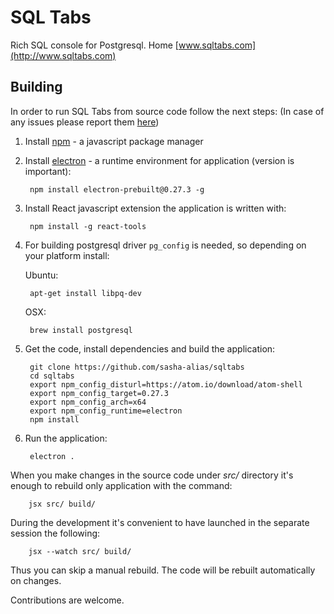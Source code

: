 # SQL Tabs

Rich SQL console for Postgresql. Home [www.sqltabs.com](http://www.sqltabs.com)

## Building


In order to run SQL Tabs from source code follow the next steps:
(In case of any issues please report them [here](https://github.com/sasha-alias/sqltabs/issues/39))

1. Install [npm](https://www.npmjs.com) - a javascript package manager

2. Install [electron](http://electron.atom.io) - a runtime environment for application (version is important):

        npm install electron-prebuilt@0.27.3 -g

3. Install React javascript extension the application is written with:

        npm install -g react-tools

4. For building postgresql driver `pg_config` is needed, so depending on your platform install:

    Ubuntu:
        
        apt-get install libpq-dev

    OSX:

        brew install postgresql
    

5. Get the code, install dependencies and build the application:

        git clone https://github.com/sasha-alias/sqltabs
        cd sqltabs
        export npm_config_disturl=https://atom.io/download/atom-shell
        export npm_config_target=0.27.3
        export npm_config_arch=x64
        export npm_config_runtime=electron
        npm install

5. Run the application:

        electron .


When you make changes in the source code under *src/* directory it's enough to rebuild only application with the command:

        jsx src/ build/

During the development it's convenient to have launched in the separate session the following:

        jsx --watch src/ build/

Thus you can skip a manual rebuild. The code will be rebuilt automatically on changes.


Contributions are welcome.



